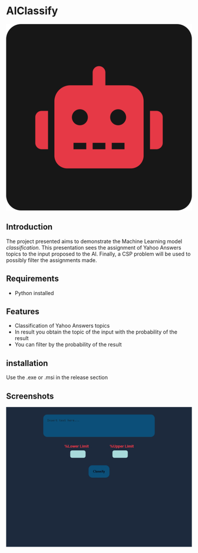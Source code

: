 # AIClassify

![](public/AI.svg)

## Introduction
The project presented aims to demonstrate the Machine Learning model *classification*.
This presentation sees the assignment of Yahoo Answers topics to the input proposed to the AI.
Finally, a CSP problem will be used to possibly filter the assignments made.

## Requirements
- Python installed

## Features
- Classification of Yahoo Answers topics
- In result you obtain the topic of the input with the probability of the result
- You can filter by the probability of the result

## installation
Use the .exe or .msi in the release section

## Screenshots
![Screenshot](public/screen.png)